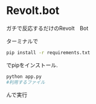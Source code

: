 # Revolt.bot
ガチで反応するだけのRevolt　Bot

ターミナルで　　　　　　　　　　
```bash
pip install -r requirements.txt
```
でpipをインストール.
```bash
python app.py
#利用するファイル
```
んで実行
